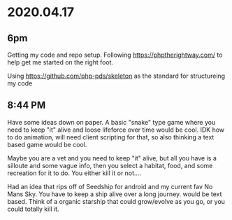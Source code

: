 # 2020.04.17 
## 6pm
Getting my code and repo setup.
Following <https://phptherightway.com/> to help get me started on the right foot. 

Using <https://github.com/php-pds/skeleton> as the standard for structureing my code


## 8:44 PM
Have some ideas down on paper. A basic "snake" type game where you need to keep "it" alive and loose lifeforce over time would be cool. IDK how to do animation, will need client scripting for that, so also thinking a text based game would be cool. 

Maybe you are a vet and you need to keep "it" alive, but all you have is a silloute and some vague info, then you select a habitat, food, and some recreation for it to do. You either kill it or not....


Had an idea that rips off of Seedship for android and my current fav No Mans Sky. You have to keep a ship alive over a long journey. would be text based. Think of a organic starship that could grow/evolve as you go, or you could totally kill it. 